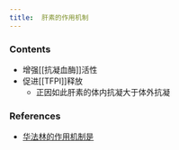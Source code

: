 ```yaml
---
title:  肝素的作用机制
--- 
```


### Contents
- 增强[[抗凝血酶]]活性
- 促进[[TFPI]]释放
  - 正因如此肝素的体内抗凝大于体外抗凝
### References
- [华法林的作用机制是](/华法林的作用机制是)

